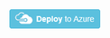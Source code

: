 <a href="https://portal.azure.com/#create/Microsoft.Template/uri/https%3A%2F%2Fraw.githubusercontent.com%2FitsCrowDell%2Fazure-demos%2Fmaster%2F104-backup-vms-to-recovery-services-vault%2Fazuredeploy.json" target="_blank">
  <img src="https://raw.githubusercontent.com/Azure/azure-quickstart-templates/master/1-CONTRIBUTION-GUIDE/images/deploytoazure.png"/>
</a>
